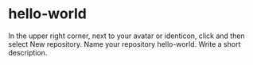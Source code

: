 # hello-world
In the upper right corner, next to your avatar or identicon, click and then select New repository. Name your repository hello-world. Write a short description.
